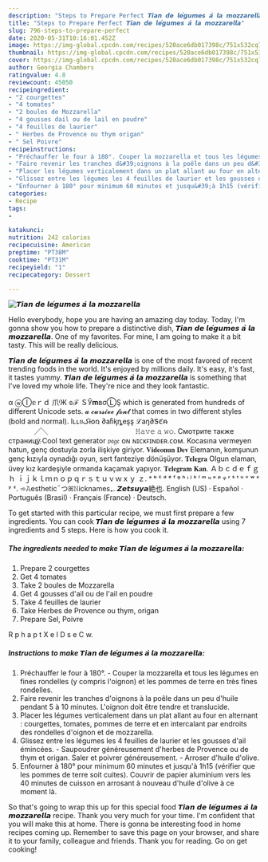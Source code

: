 ```yaml
---
description: "Steps to Prepare Perfect 𝙏𝙞𝙖𝙣 𝙙𝙚 𝙡𝙚́𝙜𝙪𝙢𝙚𝙨 𝙖̀ 𝙡𝙖 𝙢𝙤𝙯𝙯𝙖𝙧𝙚𝙡𝙡𝙖"
title: "Steps to Prepare Perfect 𝙏𝙞𝙖𝙣 𝙙𝙚 𝙡𝙚́𝙜𝙪𝙢𝙚𝙨 𝙖̀ 𝙡𝙖 𝙢𝙤𝙯𝙯𝙖𝙧𝙚𝙡𝙡𝙖"
slug: 796-steps-to-prepare-perfect
date: 2020-05-31T10:16:01.452Z
image: https://img-global.cpcdn.com/recipes/520ace6db017398c/751x532cq70/𝙏𝙞𝙖𝙣-𝙙𝙚-𝙡𝙚́𝙜𝙪𝙢𝙚𝙨-𝙖̀-𝙡𝙖-𝙢𝙤𝙯𝙯𝙖𝙧𝙚𝙡𝙡𝙖-photo-principale-de-la-recette.jpg
thumbnail: https://img-global.cpcdn.com/recipes/520ace6db017398c/751x532cq70/𝙏𝙞𝙖𝙣-𝙙𝙚-𝙡𝙚́𝙜𝙪𝙢𝙚𝙨-𝙖̀-𝙡𝙖-𝙢𝙤𝙯𝙯𝙖𝙧𝙚𝙡𝙡𝙖-photo-principale-de-la-recette.jpg
cover: https://img-global.cpcdn.com/recipes/520ace6db017398c/751x532cq70/𝙏𝙞𝙖𝙣-𝙙𝙚-𝙡𝙚́𝙜𝙪𝙢𝙚𝙨-𝙖̀-𝙡𝙖-𝙢𝙤𝙯𝙯𝙖𝙧𝙚𝙡𝙡𝙖-photo-principale-de-la-recette.jpg
author: Georgia Chambers
ratingvalue: 4.8
reviewcount: 45050
recipeingredient:
- "2 courgettes"
- "4 tomates"
- "2 boules de Mozzarella"
- "4 gousses dail ou de lail en poudre"
- "4 feuilles de laurier"
- " Herbes de Provence ou thym origan"
- " Sel Poivre"
recipeinstructions:
- "Préchauffer le four à 180°. Couper la mozzarella et tous les légumes en fines rondelles (y compris l&#39;oignon) et les pommes de terre en très fines rondelles."
- "Faire revenir les tranches d&#39;oignons à la poêle dans un peu d&#39;huile pendant 5 à 10 minutes. L&#39;oignon doit être tendre et translucide."
- "Placer les légumes verticalement dans un plat allant au four en alternant : courgettes, tomates, pommes de terre et en intercalant par endroits des rondelles d&#39;oignon et de mozzarella."
- "Glissez entre les légumes les 4 feuilles de laurier et les gousses d&#39;ail émincées. Saupoudrer généreusement d&#39;herbes de Provence ou de thym et origan. Saler et poivrer généreusement. Arroser d&#39;huile d&#39;olive."
- "Enfourner à 180° pour minimum 60 minutes et jusqu&#39;à 1h15 (vérifier que les pommes de terre soit cuites). Couvrir de papier aluminium vers les 40 minutes de cuisson en arrosant à nouveau d&#39;huile d&#39;olive à ce moment là."
categories:
- Recipe
tags:
- 

katakunci:  
nutrition: 242 calories
recipecuisine: American
preptime: "PT38M"
cooktime: "PT31M"
recipeyield: "1"
recipecategory: Dessert

---
```



![𝙏𝙞𝙖𝙣 𝙙𝙚 𝙡𝙚́𝙜𝙪𝙢𝙚𝙨 𝙖̀ 𝙡𝙖 𝙢𝙤𝙯𝙯𝙖𝙧𝙚𝙡𝙡𝙖](https://img-global.cpcdn.com/recipes/520ace6db017398c/751x532cq70/𝙏𝙞𝙖𝙣-𝙙𝙚-𝙡𝙚́𝙜𝙪𝙢𝙚𝙨-𝙖̀-𝙡𝙖-𝙢𝙤𝙯𝙯𝙖𝙧𝙚𝙡𝙡𝙖-photo-principale-de-la-recette.jpg)

Hello everybody, hope you are having an amazing day today. Today, I'm gonna show you how to prepare a distinctive dish, 𝙏𝙞𝙖𝙣 𝙙𝙚 𝙡𝙚́𝙜𝙪𝙢𝙚𝙨 𝙖̀ 𝙡𝙖 𝙢𝙤𝙯𝙯𝙖𝙧𝙚𝙡𝙡𝙖. One of my favorites. For mine, I am going to make it a bit tasty. This will be really delicious.

𝙏𝙞𝙖𝙣 𝙙𝙚 𝙡𝙚́𝙜𝙪𝙢𝙚𝙨 𝙖̀ 𝙡𝙖 𝙢𝙤𝙯𝙯𝙖𝙧𝙚𝙡𝙡𝙖 is one of the most favored of recent trending foods in the world. It's enjoyed by millions daily. It's easy, it's fast, it tastes yummy. 𝙏𝙞𝙖𝙣 𝙙𝙚 𝙡𝙚́𝙜𝙪𝙢𝙚𝙨 𝙖̀ 𝙡𝙖 𝙢𝙤𝙯𝙯𝙖𝙧𝙚𝙡𝙡𝙖 is something that I've loved my whole life. They're nice and they look fantastic.

α ⓦⒾ𝕖ｒｄ 爪ᶤЖ 𝕠ℱ ＳЎ𝐦вσⓁŞ which is generated from hundreds of different Unicode sets. 𝓪 𝓬𝓾𝓻𝓼𝓲𝓿𝓮 𝓯𝓸𝓷𝓽 that comes in two different styles (bold and normal). Iʟʟยکɨօռ ∂aჩᶄȵeȿȿ ℒаŋ∂Ꮥℭᵰ ㅤㅤㅤㅤㅤㅤㅤㅤㅤㅤㅤㅤㅤㅤㅤㅤㅤㅤ╱╲ ㅤㅤㅤㅤㅤㅤㅤㅤㅤㅤㅤㅤㅤ 𝙷𝚊𝚟𝚎 𝚊 𝚠𝚘. Смотрите также страницу҉ Cool text generator 𝔭𝔞𝔤𝔢 ᴏɴ ɴɪᴄᴋꜰɪɴᴅᴇʀ.ᴄᴏᴍ. Kocasına vermeyen hatun, genç dostuyla zorla ilişkiye giriyor. 𝐕𝐢𝐝𝐞𝐨𝐧𝐮𝐧 𝐃𝐞𝐯 Elemanın, komşunun genç kızıyla oynadığı oyun, sert fanteziye dönüşüyor. 𝐓𝐞𝐥𝐞𝐠𝐫𝐚 Olgun elaman, üvey kız kardeşiyle ormanda kaçamak yapıyor. 𝐓𝐞𝐥𝐞𝐠𝐫𝐚𝐦 𝐊𝐚𝐧. Ａｂｃｄｅｆｇｈ ｉｊｋｌｍｎｏｐｑｒｓｔｕｖｗｘｙ ｚ. ᵃ ᵇ ᶜ ᵈ ᵉ ᶠ ᵍ ʰ ᶤ ʲ ᵏ ˡ ᵐ ᶰ ᵒ ᵖ ᵠ ʳ ˢ ᵗ ᵘ ᵛ ʷ ˣ ʸ ᶻ. ➾𝙰esthetic ֞ つꕤ𝙽icknames₊. 𝙕𝙚𝙩𝙨𝙪𝙮𝙖絶也. English (US) · Español · Português (Brasil) · Français (France) · Deutsch.


To get started with this particular recipe, we must first prepare a few ingredients. You can cook 𝙏𝙞𝙖𝙣 𝙙𝙚 𝙡𝙚́𝙜𝙪𝙢𝙚𝙨 𝙖̀ 𝙡𝙖 𝙢𝙤𝙯𝙯𝙖𝙧𝙚𝙡𝙡𝙖 using 7 ingredients and 5 steps. Here is how you cook it.

<!--inarticleads1-->

##### The ingredients needed to make 𝙏𝙞𝙖𝙣 𝙙𝙚 𝙡𝙚́𝙜𝙪𝙢𝙚𝙨 𝙖̀ 𝙡𝙖 𝙢𝙤𝙯𝙯𝙖𝙧𝙚𝙡𝙡𝙖:

1. Prepare 2 courgettes
1. Get 4 tomates
1. Take 2 boules de Mozzarella
1. Get 4 gousses d&#39;ail ou de l&#39;ail en poudre
1. Take 4 feuilles de laurier
1. Take  Herbes de Provence ou thym, origan
1. Prepare  Sel, Poivre


R p h a p t X e I D s e C w. 

<!--inarticleads2-->

##### Instructions to make 𝙏𝙞𝙖𝙣 𝙙𝙚 𝙡𝙚́𝙜𝙪𝙢𝙚𝙨 𝙖̀ 𝙡𝙖 𝙢𝙤𝙯𝙯𝙖𝙧𝙚𝙡𝙡𝙖:

1. Préchauffer le four à 180°. - Couper la mozzarella et tous les légumes en fines rondelles (y compris l&#39;oignon) et les pommes de terre en très fines rondelles.
1. Faire revenir les tranches d&#39;oignons à la poêle dans un peu d&#39;huile pendant 5 à 10 minutes. L&#39;oignon doit être tendre et translucide.
1. Placer les légumes verticalement dans un plat allant au four en alternant : courgettes, tomates, pommes de terre et en intercalant par endroits des rondelles d&#39;oignon et de mozzarella.
1. Glissez entre les légumes les 4 feuilles de laurier et les gousses d&#39;ail émincées. - Saupoudrer généreusement d&#39;herbes de Provence ou de thym et origan. Saler et poivrer généreusement. - Arroser d&#39;huile d&#39;olive.
1. Enfourner à 180° pour minimum 60 minutes et jusqu&#39;à 1h15 (vérifier que les pommes de terre soit cuites). Couvrir de papier aluminium vers les 40 minutes de cuisson en arrosant à nouveau d&#39;huile d&#39;olive à ce moment là.




So that's going to wrap this up for this special food 𝙏𝙞𝙖𝙣 𝙙𝙚 𝙡𝙚́𝙜𝙪𝙢𝙚𝙨 𝙖̀ 𝙡𝙖 𝙢𝙤𝙯𝙯𝙖𝙧𝙚𝙡𝙡𝙖 recipe. Thank you very much for your time. I'm confident that you will make this at home. There is gonna be interesting food in home recipes coming up. Remember to save this page on your browser, and share it to your family, colleague and friends. Thank you for reading. Go on get cooking!
